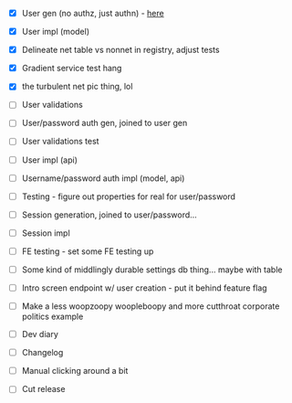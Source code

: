 - [x] User gen (no authz, just authn) - [here](https://cheatsheetseries.owasp.org/cheatsheets/Authentication_Cheat_Sheet.html)
- [x] User impl (model)
- [x] Delineate net table vs nonnet in registry, adjust tests
- [x] Gradient service test hang

- [x] the turbulent net pic thing, lol

- [ ] User validations
- [ ] User/password auth gen, joined to user gen
- [ ] User validations test
- [ ] User impl (api)
- [ ] Username/password auth impl (model, api)

- [ ] Testing - figure out properties for real for user/password
- [ ] Session generation, joined to user/password...
- [ ] Session impl

- [ ] FE testing - set some FE testing up
- [ ] Some kind of middlingly durable settings db thing... maybe with table
- [ ] Intro screen endpoint w/ user creation - put it behind feature flag
- [ ] Make a less woopzoopy woopleboopy and more cutthroat corporate politics example

- [ ] Dev diary
- [ ] Changelog
- [ ] Manual clicking around a bit
- [ ] Cut release

